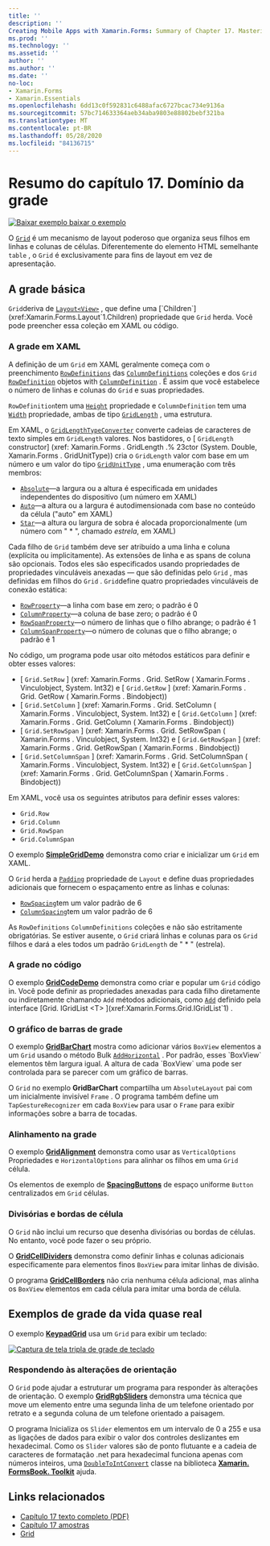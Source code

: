 ```yaml
---
title: ''
description: ''
Creating Mobile Apps with Xamarin.Forms: Summary of Chapter 17. Mastering the Grid''
ms.prod: ''
ms.technology: ''
ms.assetid: ''
author: ''
ms.author: ''
ms.date: ''
no-loc:
- Xamarin.Forms
- Xamarin.Essentials
ms.openlocfilehash: 6dd13c0f592831c6488afac6727bcac734e9136a
ms.sourcegitcommit: 57bc714633364aeb34aba9803e88802bebf321ba
ms.translationtype: MT
ms.contentlocale: pt-BR
ms.lasthandoff: 05/28/2020
ms.locfileid: "84136715"
---
```

# <a name="summary-of-chapter-17-mastering-the-grid"></a>Resumo do capítulo 17. Domínio da grade

[![Baixar exemplo ](~/media/shared/download.png) baixar o exemplo](https://github.com/xamarin/xamarin-forms-book-samples/tree/master/Chapter17)

O [`Grid`](xref:Xamarin.Forms.Grid) é um mecanismo de layout poderoso que organiza seus filhos em linhas e colunas de células. Diferentemente do elemento HTML semelhante `table` , o `Grid` é exclusivamente para fins de layout em vez de apresentação.

## <a name="the-basic-grid"></a>A grade básica

`Grid`deriva de [`Layout<View>`](xref:Xamarin.Forms.Layout`1) , que define uma [`Children`](xref:Xamarin.Forms.Layout`1.Children) propriedade que `Grid` herda. Você pode preencher essa coleção em XAML ou código.

### <a name="the-grid-in-xaml"></a>A grade em XAML

A definição de um `Grid` em XAML geralmente começa com o preenchimento [`RowDefinitions`](xref:Xamarin.Forms.Grid.RowDefinitions) das [`ColumnDefinitions`](xref:Xamarin.Forms.Grid.ColumnDefinitions) coleções e dos `Grid` [`RowDefinition`](xref:Xamarin.Forms.RowDefinition) objetos with [`ColumnDefinition`](xref:Xamarin.Forms.ColumnDefinition) . É assim que você estabelece o número de linhas e colunas do `Grid` e suas propriedades.

`RowDefinition`tem uma [`Height`](xref:Xamarin.Forms.RowDefinition.Height) propriedade e `ColumnDefinition` tem uma [`Width`](xref:Xamarin.Forms.ColumnDefinition.Width) propriedade, ambas de tipo [`GridLength`](xref:Xamarin.Forms.GridLength) , uma estrutura.

Em XAML, o [`GridLengthTypeConverter`](xref:Xamarin.Forms.GridLengthTypeConverter) converte cadeias de caracteres de texto simples em `GridLength` valores. Nos bastidores, o [ `GridLength` constructor] (xref: Xamarin.Forms . GridLength .% 23ctor (System. Double, Xamarin.Forms . GridUnitType)) cria o `GridLength` valor com base em um número e um valor do tipo [`GridUnitType`](xref:Xamarin.Forms.GridUnitType) , uma enumeração com três membros:

- [`Absolute`](xref:Xamarin.Forms.GridUnitType.Absolute)&mdash;a largura ou a altura é especificada em unidades independentes do dispositivo (um número em XAML)
- [`Auto`](xref:Xamarin.Forms.GridUnitType.Auto)&mdash;a altura ou a largura é autodimensionada com base no conteúdo da célula ("auto" em XAML)
- [`Star`](xref:Xamarin.Forms.GridUnitType.Star)&mdash;a altura ou largura de sobra é alocada proporcionalmente (um número com " \* ", chamado *estrela*, em XAML)

Cada filho de `Grid` também deve ser atribuído a uma linha e coluna (explícita ou implicitamente). As extensões de linha e as spans de coluna são opcionais. Todos eles são especificados usando propriedades de propriedades vinculáveis anexadas &mdash; que são definidas pelo `Grid` , mas definidas em filhos do `Grid` . `Grid`define quatro propriedades vinculáveis de conexão estática:

- [`RowProperty`](xref:Xamarin.Forms.Grid.RowProperty)&mdash;a linha com base em zero; o padrão é 0
- [`ColumnProperty`](xref:Xamarin.Forms.Grid.ColumnProperty)&mdash;a coluna de base zero; o padrão é 0
- [`RowSpanProperty`](xref:Xamarin.Forms.Grid.RowSpanProperty)&mdash;o número de linhas que o filho abrange; o padrão é 1
- [`ColumnSpanProperty`](xref:Xamarin.Forms.Grid.ColumnSpanProperty)&mdash;o número de colunas que o filho abrange; o padrão é 1

No código, um programa pode usar oito métodos estáticos para definir e obter esses valores:

- [ `Grid.SetRow` ] (xref: Xamarin.Forms . Grid. SetRow ( Xamarin.Forms . Vinculobject, System. Int32) e [ `Grid.GetRow` ] (xref: Xamarin.Forms . Grid. GetRow ( Xamarin.Forms . Bindobject))
- [ `Grid.SetColumn` ] (xref: Xamarin.Forms . Grid. SetColumn ( Xamarin.Forms . Vinculobject, System. Int32) e [ `Grid.GetColumn` ] (xref: Xamarin.Forms . Grid. GetColumn ( Xamarin.Forms . Bindobject))
- [ `Grid.SetRowSpan` ] (xref: Xamarin.Forms . Grid. SetRowSpan ( Xamarin.Forms . Vinculobject, System. Int32) e [ `Grid.GetRowSpan` ] (xref: Xamarin.Forms . Grid. GetRowSpan ( Xamarin.Forms . Bindobject))
- [ `Grid.SetColumnSpan` ] (xref: Xamarin.Forms . Grid. SetColumnSpan ( Xamarin.Forms . Vinculobject, System. Int32) e [ `Grid.GetColumnSpan` ] (xref: Xamarin.Forms . Grid. GetColumnSpan ( Xamarin.Forms . Bindobject))

Em XAML, você usa os seguintes atributos para definir esses valores:

- `Grid.Row`
- `Grid.Column`
- `Grid.RowSpan`
- `Grid.ColumnSpan`

O exemplo [**SimpleGridDemo**](https://github.com/xamarin/xamarin-forms-book-samples/tree/master/Chapter17/SimpleGridDemo) demonstra como criar e inicializar um `Grid` em XAML.

O `Grid` herda a [`Padding`](xref:Xamarin.Forms.Layout.Padding) propriedade de `Layout` e define duas propriedades adicionais que fornecem o espaçamento entre as linhas e colunas:

- [`RowSpacing`](xref:Xamarin.Forms.Grid.RowSpacing)tem um valor padrão de 6
- [`ColumnSpacing`](xref:Xamarin.Forms.Grid.ColumnSpacing)tem um valor padrão de 6

As `RowDefinitions` `ColumnDefinitions` coleções e não são estritamente obrigatórias. Se estiver ausente, o `Grid` criará linhas e colunas para os `Grid` filhos e dará a eles todos um padrão `GridLength` de " \* " (estrela).

### <a name="the-grid-in-code"></a>A grade no código

O exemplo [**GridCodeDemo**](https://github.com/xamarin/xamarin-forms-book-samples/tree/master/Chapter17/GridCodeDemo) demonstra como criar e popular um `Grid` código in. Você pode definir as propriedades anexadas para cada filho diretamente ou indiretamente chamando `Add` métodos adicionais, como [`Add`](xref:Xamarin.Forms.Grid.IGridList`1.Add*) definido pela interface [Grid. IGridList <T> ](xref:Xamarin.Forms.Grid.IGridList`1) .

### <a name="the-grid-bar-chart"></a>O gráfico de barras de grade

O exemplo [**GridBarChart**](https://github.com/xamarin/xamarin-forms-book-samples/tree/master/Chapter17/GridBarChart) mostra como adicionar vários `BoxView` elementos a um `Grid` usando o método Bulk [`AddHorizontal`](xref:Xamarin.Forms.Grid.IGridList`1.AddHorizontal*) . Por padrão, esses `BoxView` elementos têm largura igual. A altura de cada `BoxView` uma pode ser controlada para se parecer com um gráfico de barras.

O `Grid` no exemplo **GridBarChart** compartilha um `AbsoluteLayout` pai com um inicialmente invisível `Frame` . O programa também define um `TapGestureRecognizer` em cada `BoxView` para usar o `Frame` para exibir informações sobre a barra de tocadas.

### <a name="alignment-in-the-grid"></a>Alinhamento na grade

O exemplo [**GridAlignment**](https://github.com/xamarin/xamarin-forms-book-samples/tree/master/Chapter17/GridAlignment) demonstra como usar as `VerticalOptions` Propriedades e `HorizontalOptions` para alinhar os filhos em uma `Grid` célula.

Os elementos de exemplo de [**SpacingButtons**](https://github.com/xamarin/xamarin-forms-book-samples/tree/master/Chapter17/SpacingButtons) de espaço uniforme `Button` centralizados em `Grid` células.

### <a name="cell-dividers-and-borders"></a>Divisórias e bordas de célula

O `Grid` não inclui um recurso que desenha divisórias ou bordas de células. No entanto, você pode fazer o seu próprio.

O [**GridCellDividers**](https://github.com/xamarin/xamarin-forms-book-samples/tree/master/Chapter17/GridCellDividers) demonstra como definir linhas e colunas adicionais especificamente para elementos finos `BoxView` para imitar linhas de divisão.

O programa [**GridCellBorders**](https://github.com/xamarin/xamarin-forms-book-samples/tree/master/Chapter17/GridCellBorders) não cria nenhuma célula adicional, mas alinha os `BoxView` elementos em cada célula para imitar uma borda de célula.

## <a name="almost-real-life-grid-examples"></a>Exemplos de grade da vida quase real

O exemplo [**KeypadGrid**](https://github.com/xamarin/xamarin-forms-book-samples/tree/master/Chapter17/KeypadGrid) usa um `Grid` para exibir um teclado:

[![Captura de tela tripla de grade de teclado](images/ch17fg12-small.png "Grade do teclado")](images/ch17fg12-large.png#lightbox "Grade do teclado")

### <a name="responding-to-orientation-changes"></a>Respondendo às alterações de orientação

O `Grid` pode ajudar a estruturar um programa para responder às alterações de orientação. O exemplo [**GridRgbSliders**](https://github.com/xamarin/xamarin-forms-book-samples/tree/master/Chapter17/GridRgbSliders) demonstra uma técnica que move um elemento entre uma segunda linha de um telefone orientado por retrato e a segunda coluna de um telefone orientado a paisagem.

O programa Inicializa os `Slider` elementos em um intervalo de 0 a 255 e usa as ligações de dados para exibir o valor dos controles deslizantes em hexadecimal. Como os `Slider` valores são de ponto flutuante e a cadeia de caracteres de formatação .net para hexadecimal funciona apenas com números inteiros, uma [`DoubleToIntConvert`](https://github.com/xamarin/xamarin-forms-book-samples/blob/master/Libraries/Xamarin.FormsBook.Toolkit/Xamarin.FormsBook.Toolkit/DoubleToIntConverter.cs) classe na biblioteca [**Xamarin. FormsBook. Toolkit**](https://github.com/xamarin/xamarin-forms-book-samples/tree/master/Libraries/Xamarin.FormsBook.Toolkit) ajuda.

## <a name="related-links"></a>Links relacionados

- [Capítulo 17 texto completo (PDF)](https://download.xamarin.com/developer/xamarin-forms-book/XamarinFormsBook-Ch17-Apr2016.pdf)
- [Capítulo 17 amostras](https://github.com/xamarin/xamarin-forms-book-samples/tree/master/Chapter17)
- [Grid](~/xamarin-forms/user-interface/layouts/grid.md)
